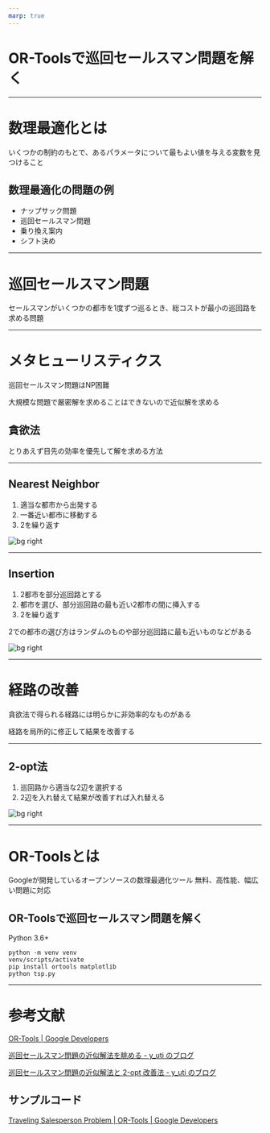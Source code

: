 ```yaml
---
marp: true
---
```


# OR-Toolsで巡回セールスマン問題を解く

---

# 数理最適化とは

いくつかの制約のもとで、あるパラメータについて最もよい値を与える変数を見つけること

## 数理最適化の問題の例

- ナップサック問題
- 巡回セールスマン問題
- 乗り換え案内
- シフト決め

---

# 巡回セールスマン問題

セールスマンがいくつかの都市を1度ずつ巡るとき、総コストが最小の巡回路を求める問題

---

# メタヒューリスティクス

巡回セールスマン問題はNP困難

大規模な問題で厳密解を求めることはできないので近似解を求める

## 貪欲法

とりあえず目先の効率を優先して解を求める方法

---

## Nearest Neighbor

1. 適当な都市から出発する
2. 一番近い都市に移動する
3. 2を繰り返す

![bg right](https://cdn-ak.f.st-hatena.com/images/fotolife/y/y_uti/20171104/20171104101740.gif)

---

## Insertion

1. 2都市を部分巡回路とする
2. 都市を選び、部分巡回路の最も近い2都市の間に挿入する
3. 2を繰り返す

2での都市の選び方はランダムのものや部分巡回路に最も近いものなどがある

![bg right](https://cdn-ak.f.st-hatena.com/images/fotolife/y/y_uti/20171104/20171104134800.gif)

---

# 経路の改善

貪欲法で得られる経路には明らかに非効率的なものがある

経路を局所的に修正して結果を改善する

---

## 2-opt法

1. 巡回路から適当な2辺を選択する
2. 2辺を入れ替えて結果が改善すれば入れ替える

![bg right](https://cdn-ak.f.st-hatena.com/images/fotolife/y/y_uti/20171111/20171111102707.gif)

---

# OR-Toolsとは

Googleが開発しているオープンソースの数理最適化ツール
無料、高性能、幅広い問題に対応

## OR-Toolsで巡回セールスマン問題を解く

Python 3.6+

```
python -m venv venv
venv/scripts/activate
pip install ortools matplotlib
python tsp.py
```

---

# 参考文献

[OR-Tools | Google Developers](https://developers.google.com/optimization)

[巡回セールスマン問題の近似解法を眺める - y_uti のブログ](https://y-uti.hatenablog.jp/entry/2017/11/04/135809)

[巡回セールスマン問題の近似解法と 2-opt 改善法 - y_uti のブログ](https://y-uti.hatenablog.jp/entry/2017/11/11/115549)

## サンプルコード

[Traveling Salesperson Problem | OR-Tools | Google Developers](https://developers.google.com/optimization/routing/tsp)
